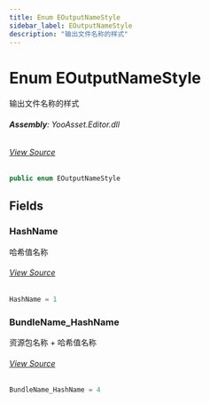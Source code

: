 ```yaml
---
title: Enum EOutputNameStyle
sidebar_label: EOutputNameStyle
description: "输出文件名称的样式"
---
```

# Enum EOutputNameStyle
输出文件名称的样式

###### **Assembly**: YooAsset.Editor.dll
###### [View Source](https://github.com/tuyoogame/YooAsset/blob/main/Assets/YooAsset/Editor/AssetBundleBuilder/EOutputNameStyle.cs#L7)
```csharp title="Declaration"
public enum EOutputNameStyle
```
## Fields
### HashName
哈希值名称
###### [View Source](https://github.com/tuyoogame/YooAsset/blob/main/Assets/YooAsset/Editor/AssetBundleBuilder/EOutputNameStyle.cs#L12)
```csharp title="Declaration"
HashName = 1
```
### BundleName_HashName
资源包名称 + 哈希值名称
###### [View Source](https://github.com/tuyoogame/YooAsset/blob/main/Assets/YooAsset/Editor/AssetBundleBuilder/EOutputNameStyle.cs#L17)
```csharp title="Declaration"
BundleName_HashName = 4
```
